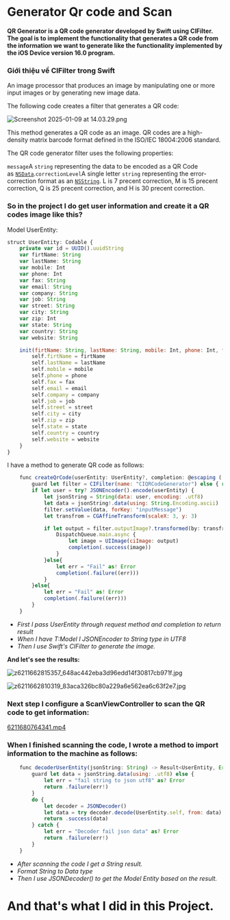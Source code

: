 # Generator Qr code and Scan

**QR Generator is a QR code generator developed by Swift using CIFilter. The goal is to implement the functionality that generates a QR code from the information we want to generate like the functionality implemented by the iOS Device version 16.0 program.**

### Giới thiệu về **CIFilter** trong Swift

An image processor that produces an image by manipulating one or more input images or by generating new image data.

The following code creates a filter that generates a QR code:

![Screenshot 2025-01-09 at 14.03.29.png](https://prod-files-secure.s3.us-west-2.amazonaws.com/1af564d8-689a-4e5a-9d21-93f772468cf7/fa7021bb-49f3-40c2-89d5-8b15716f2e51/Screenshot_2025-01-09_at_14.03.29.png)

This method generates a QR code as an image. QR codes are a high-density matrix barcode format defined in the ISO/IEC 18004:2006 standard.

The QR code generator filter uses the following properties:

`message`A `string` representing the data to be encoded as a QR Code as [`NSData`](https://developer.apple.com/documentation/foundation/nsdata).`correctionLevel`A single letter `string` representing the error-correction format as an [`NSString`](https://developer.apple.com/documentation/foundation/nsstring). L is 7 precent correction, M is 15 precent correction, Q is 25 precent correction, and H is 30 precent correction.

### **So in the project I do get user information and create it a** QR codes **image like this?**

Model UserEntity:

```jsx
struct UserEntity: Codable {
    private var id = UUID().uuidString
    var firtName: String
    var lastName: String
    var mobile: Int
    var phone: Int
    var fax: String
    var email: String
    var company: String
    var job: String
    var street: String
    var city: String
    var zip: Int
    var state: String
    var country: String
    var website: String

    init(firtName: String, lastName: String, mobile: Int, phone: Int, fax: String, email: String, company: String, job: String, street: String, city: String, zip: Int, state: String, country: String, website: String) {
        self.firtName = firtName
        self.lastName = lastName
        self.mobile = mobile
        self.phone = phone
        self.fax = fax
        self.email = email
        self.company = company
        self.job = job
        self.street = street
        self.city = city
        self.zip = zip
        self.state = state
        self.country = country
        self.website = website
    }
}
```

I have a method to generate QR code as follows:

```jsx
    func createQrCode(userEntity: UserEntity?, completion: @escaping ( Result<UIImage, Error> ) -> Void) {
        guard let filter = CIFilter(name: "CIQRCodeGenerator") else { return }
        if let user = try? JSONEncoder().encode(userEntity) {
            let jsonString = String(data: user, encoding: .utf8)
            let data = jsonString!.data(using: String.Encoding.ascii)
            filter.setValue(data, forKey: "inputMessage")
            let transfrom = CGAffineTransform(scaleX: 3, y: 3)

            if let output = filter.outputImage?.transformed(by: transfrom) {
                DispatchQueue.main.async {
                    let image = UIImage(ciImage: output)
                    completion(.success(image))
                }
            }else{
                let err = "Fail" as! Error
                completion(.failure((err)))
            }
        }else{
            let err = "Fail" as! Error
            completion(.failure((err)))
        }
    }
```

- *First I pass UserEntity through request method and completion to return result*
- *When I have T:Model I JSONEncoder to String type in UTF8*
- *Then I use Swift's CIFilter to generate the image.*

**And let's see the results:**

![z6211662815357_648ac442eba3d96edd14f30817cb971f.jpg](https://prod-files-secure.s3.us-west-2.amazonaws.com/1af564d8-689a-4e5a-9d21-93f772468cf7/41c91b64-7156-4e25-92a5-7c03703418bd/z6211662815357_648ac442eba3d96edd14f30817cb971f.jpg)

![z6211662810319_83aca326bc80a229a6e562ea6c63f2e7.jpg](https://prod-files-secure.s3.us-west-2.amazonaws.com/1af564d8-689a-4e5a-9d21-93f772468cf7/688126e7-6cf2-4c8e-b536-128b13c0248e/z6211662810319_83aca326bc80a229a6e562ea6c63f2e7.jpg)

### **Next step I configure a ScanViewController to scan the QR code to get information:**

[6211680764341.mp4](https://prod-files-secure.s3.us-west-2.amazonaws.com/1af564d8-689a-4e5a-9d21-93f772468cf7/713dd534-45c0-4fb2-91c2-2c15cc0eb236/6211680764341.mp4)

### **When I finished scanning the code, I wrote a method to import information to the machine as follows:**

```jsx
    func decoderUserEntity(jsonString: String) -> Result<UserEntity, Error> {
        guard let data = jsonString.data(using: .utf8) else {
            let err = "fail string to json utf8" as? Error
            return .failure(err!)
        }
        do {
            let decoder = JSONDecoder()
            let data = try decoder.decode(UserEntity.self, from: data)
            return .success(data)
        } catch {
            let err = "Decoder fail json data" as? Error
            return .failure(err!)
        }
    }
```

- *After scanning the code I get a String result.*
- *Format String to Data type*
- *Then I use JSONDecoder() to get the Model Entity based on the result.*

# **And that's what I did in this Project.**
